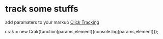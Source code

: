 track some stuffs
=================

add paramaters to your markup
    <a href="http://www.google.com" data-cType='click' data-cParams='{ "item": "2", "type": "click"}'>Click Tracking</a>

crak = new Crak(function(params,element){console.log(params,element)});
